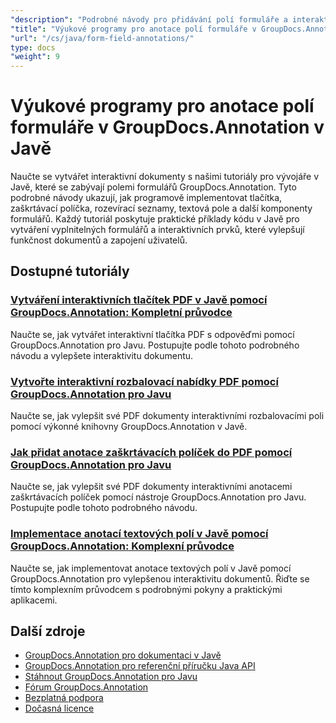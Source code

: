 ```yaml
---
"description": "Podrobné návody pro přidávání polí formuláře a interaktivních komponent do dokumentů pomocí GroupDocs.Annotation pro Javu."
"title": "Výukové programy pro anotace polí formuláře v GroupDocs.Annotation v Javě"
"url": "/cs/java/form-field-annotations/"
type: docs
"weight": 9
---
```


# Výukové programy pro anotace polí formuláře v GroupDocs.Annotation v Javě

Naučte se vytvářet interaktivní dokumenty s našimi tutoriály pro vývojáře v Javě, které se zabývají polemi formulářů GroupDocs.Annotation. Tyto podrobné návody ukazují, jak programově implementovat tlačítka, zaškrtávací políčka, rozevírací seznamy, textová pole a další komponenty formulářů. Každý tutoriál poskytuje praktické příklady kódu v Javě pro vytváření vyplnitelných formulářů a interaktivních prvků, které vylepšují funkčnost dokumentů a zapojení uživatelů.

## Dostupné tutoriály

### [Vytváření interaktivních tlačítek PDF v Javě pomocí GroupDocs.Annotation: Kompletní průvodce](./create-pdf-buttons-java-groupdocs-annotation/)
Naučte se, jak vytvářet interaktivní tlačítka PDF s odpověďmi pomocí GroupDocs.Annotation pro Javu. Postupujte podle tohoto podrobného návodu a vylepšete interaktivitu dokumentu.

### [Vytvořte interaktivní rozbalovací nabídky PDF pomocí GroupDocs.Annotation pro Javu](./create-pdf-dropdowns-groupdocs-annotation-java/)
Naučte se, jak vylepšit své PDF dokumenty interaktivními rozbalovacími poli pomocí výkonné knihovny GroupDocs.Annotation v Javě.

### [Jak přidat anotace zaškrtávacích políček do PDF pomocí GroupDocs.Annotation pro Javu](./add-checkbox-annotations-pdf-groupdocs-java/)
Naučte se, jak vylepšit své PDF dokumenty interaktivními anotacemi zaškrtávacích políček pomocí nástroje GroupDocs.Annotation pro Javu. Postupujte podle tohoto podrobného návodu.

### [Implementace anotací textových polí v Javě pomocí GroupDocs.Annotation: Komplexní průvodce](./implement-textfield-annotations-java-groupdocs/)
Naučte se, jak implementovat anotace textových polí v Javě pomocí GroupDocs.Annotation pro vylepšenou interaktivitu dokumentů. Řiďte se tímto komplexním průvodcem s podrobnými pokyny a praktickými aplikacemi.

## Další zdroje

- [GroupDocs.Annotation pro dokumentaci v Javě](https://docs.groupdocs.com/annotation/java/)
- [GroupDocs.Annotation pro referenční příručku Java API](https://reference.groupdocs.com/annotation/java/)
- [Stáhnout GroupDocs.Annotation pro Javu](https://releases.groupdocs.com/annotation/java/)
- [Fórum GroupDocs.Annotation](https://forum.groupdocs.com/c/annotation)
- [Bezplatná podpora](https://forum.groupdocs.com/)
- [Dočasná licence](https://purchase.groupdocs.com/temporary-license/)